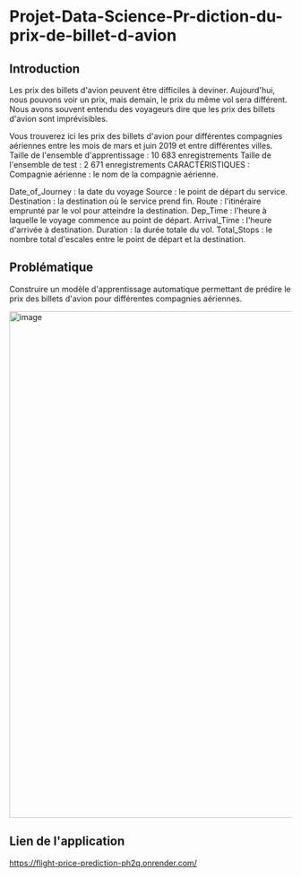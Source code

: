 # Projet-Data-Science-Pr-diction-du-prix-de-billet-d-avion

## **Introduction**

Les prix des billets d'avion peuvent être difficiles à deviner. Aujourd'hui, nous pouvons voir un prix, mais demain, le prix du même vol sera différent. Nous avons souvent entendu des voyageurs dire que les prix des billets d'avion sont imprévisibles.

Vous trouverez ici les prix des billets d'avion pour différentes compagnies aériennes entre les mois de mars et juin 2019 et entre différentes villes. Taille de l'ensemble d'apprentissage : 10 683 enregistrements Taille de l'ensemble de test : 2 671 enregistrements CARACTÉRISTIQUES : Compagnie aérienne : le nom de la compagnie aérienne. 

Date_of_Journey : la date du voyage Source : le point de départ du service. Destination : la destination où le service prend fin. Route : l'itinéraire emprunté par le vol pour atteindre la destination. Dep_Time : l'heure à laquelle le voyage commence au point de départ. Arrival_Time : l'heure d'arrivée à destination. Duration : la durée totale du vol. Total_Stops : le nombre total d'escales entre le point de départ et la destination.


## Problématique
Construire un modèle d'apprentissage automatique permettant de prédire le prix des billets d'avion pour différentes compagnies aériennes. 

<img width="1826" height="904" alt="image" src="https://github.com/user-attachments/assets/da4e5429-e58d-424a-ad00-73303f1a272f" />

## Lien de l'application
https://flight-price-prediction-ph2q.onrender.com/
